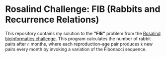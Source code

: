 # Rosalind Challenge: FIB (Rabbits and Recurrence Relations)
This repository contains my solution to the **"FIB"** problem from the [Rosalind bioinformatics challenge](https://rosalind.info/problems/fib/).
This program calculates the number of rabbit pairs after `n` months, where each reproduction-age pair produces `k` new pairs every month by invoking a variation of the Fibonacci sequence.
